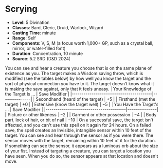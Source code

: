 # Scrying

- **Level**: 5 Divination
- **Classes**: Bard, Cleric, Druid, Warlock, Wizard
- **Casting Time**: minute
- **Range**: Self
- **Components**: V, S, M (a focus worth 1,000+ GP, such as a crystal ball, mirror, or water-filled font)
- **Duration**: Concentration, 10 minute
- **Source**: 5.2 SRD (D&D 2024)

You can see and hear a creature you choose that is on the same plane of existence as you. The target makes a Wisdom saving throw, which is modified (see the tables below) by how well you know the target and the sort of physical connection you have to it. The target doesn't know what it is making the save against, only that it feels uneasy. | Your Knowledge of the Target Is … | Save Modifier | |-----------------------------------------|---------------| | Secondhand (heard of the target) | +5 | | Firsthand (met the target) | +0 | | Extensive (know the target well) | −5 | | You Have the Target's … | Save Modifier | |-----------------------------------------|---------------| | Picture or other likeness | −2 | | Garment or other possession | −4 | | Body part, lock of hair, or bit of nail | −10 | On a successful save, the target isn't affected, and you can't use this spell on it again for 24 hours. On a failed save, the spell creates an Invisible, intangible sensor within 10 feet of the target. You can see and hear through the sensor as if you were there. The sensor moves with the target, remaining within 10 feet of it for the duration. If something can see the sensor, it appears as a luminous orb about the size of your fist. Instead of targeting a creature, you can target a location you have seen. When you do so, the sensor appears at that location and doesn't move.

